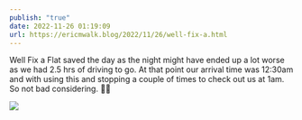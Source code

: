 ```yaml
---
publish: "true"
date: 2022-11-26 01:19:09
url: https://ericmwalk.blog/2022/11/26/well-fix-a.html
---
```

Well Fix a Flat saved the day as the night might have ended up a lot worse as we had 2.5 hrs of driving to go. At that point our arrival time was 12:30am and with using this and stopping a couple of times to check out us at 1am. So not bad considering. 🛞😴



![](https://ericmwalk.blog/uploads/2022/3855cf07f2.jpg)